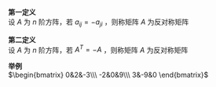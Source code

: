**第一定义**  
设 $A$ 为 $n$ 阶方阵，若 $a_{ij}=-a_{ji}$ ，则称矩阵 $A$ 为反对称矩阵  
  
**第二定义**  
设 $A$ 为 $n$ 阶方阵，若 $A^T=-A$ ，则称矩阵 $A$ 为反对称矩阵  
  
**举例**  
 $\begin{bmatrix}  
0&2&-3\\\  
-2&0&9\\\  
3&-9&0  
\end{bmatrix}$  
